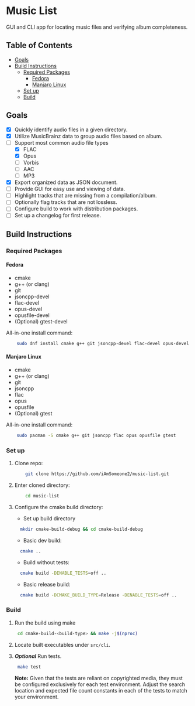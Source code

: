 # Music List

GUI and CLI app for locating music files and verifying album completeness.

## Table of Contents

- [Goals](#goals)
- [Build Instructions](#build-instructions)
  * [Required Packages](#required-packages)
     - [Fedora](#fedora)
     - [Manjaro Linux](#manjaro-linux)
  * [Set up](#set-up)
  * [Build](#build)

## Goals

- [x] Quickly identify audio files in a given directory.
- [x] Utilize MusicBrainz data to group audio files based on album.
- [ ] Support most common audio file types
  * [x] FLAC
  * [x] Opus
  * [ ] Vorbis
  * [ ] AAC
  * [ ] MP3
- [x] Export organized data as JSON document.
- [ ] Provide GUI for easy use and viewing of data.
- [ ] Highlight tracks that are missing from a compilation/album.
- [ ] Optionally flag tracks that are not lossless.
- [ ] Configure build to work with distribution packages.
- [ ] Set up a changelog for first release.

## Build Instructions

### Required Packages

#### Fedora

- cmake
- g++ (or clang)
- git
- jsoncpp-devel
- flac-devel
- opus-devel
- opusfile-devel
- (Optional) gtest-devel

All-in-one install command:

``` bash
    sudo dnf install cmake g++ git jsoncpp-devel flac-devel opus-devel opusfile-devel gtest-devel
```

#### Manjaro Linux

- cmake
- g++ (or clang)
- git
- jsoncpp
- flac
- opus
- opusfile
- (Optional) gtest

All-in-one install command:

``` bash
    sudo pacman -S cmake g++ git jsoncpp flac opus opusfile gtest
```

### Set up

1. Clone repo:

    ``` bash
        git clone https://github.com/iAmSomeone2/music-list.git
    ```

2. Enter cloned directory:

    ``` bash
        cd music-list
    ```

3. Configure the cmake build directory:
    - Set up build directory
    
    ``` bash
      mkdir cmake-build-debug && cd cmake-build-debug
    ```

   - Basic dev build:
   
   ``` bash
     cmake ..
   ```

   - Build without tests:

   ``` bash
     cmake build -DENABLE_TESTS=off ..
   ```

   - Basic release build:

   ``` bash
     cmake build -DCMAKE_BUILD_TYPE=Release -DENABLE_TESTS=off ..
   ```

### Build

1. Run the build using make

   ``` bash
    cd cmake-build-<build-type> && make -j$(nproc)
   ```

2. Locate built executables under `src/cli`.

3. ***Optional*** Run tests.

   ``` bash
    make test
   ```

   **Note:** Given that the tests are reliant on copyrighted media, they must be configured exclusively for each test
   environment. Adjust the search location and expected file count constants in each of the tests to match your
   environment.
